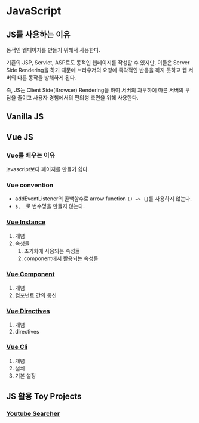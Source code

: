 # JavaScript

## JS를 사용하는 이유

동적인 웹페이지를 만들기 위해서 사용한다.

기존의 JSP, Servlet, ASP로도 동적인 웹페이지를 작성할 수 있지만, 이들은 Server Side Rendering을 하기 때문에 브라우저의 요청에 즉각적인 반응을 하지 못하고 웹 서버의 다른 동작을 방해하게 된다.

즉, JS는 Client Side(Browser) Rendering을 하여 서버의 과부하에 따른 서버의 부담을 줄이고 사용자 경험에서의 편의성 측면을 위해 사용한다.

## Vanilla JS



## Vue JS

### Vue를 배우는 이유

javascript보다 페이지를 만들기 쉽다.

### Vue convention

* addEventListener의 콜백함수로 arrow function `() => {}`를 사용하지 않는다.
* `$, _`로 변수명을 만들지 않는다.

### [Vue Instance](./VueInstance.md)

1. 개념
2. 속성들
   1. 초기화에 사용되는 속성들
   2. component에서 활용되는 속성들

### [Vue Component](./VueComponent.md)

1. 개념
2. 컴포넌트 간의 통신

### [Vue Directives](./VueDirectives.md)

1. 개념
2. directives

### [Vue Cli](./VueCli.md)

1. 개념
2. 설치
3. 기본 설정

## JS 활용 Toy Projects

### [Youtube Searcher]()